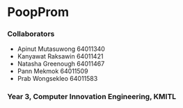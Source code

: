 # PoopProm

### Collaborators

- Apinut Mutasuwong 64011340
- Kanyawat Raksawin 64011421 
- Natasha Greenough 64011467
- Pann Mekmok 64011509
- Prab Wongsekleo 64011583

### Year 3, Computer Innovation Engineering, KMITL
